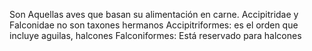 Son Aquellas aves que basan su alimentación en carne.
Accipitridae y Falconidae no son taxones hermanos
Accipitriformes: es el orden que incluye aguilas, halcones
Falconiformes: Está reservado para halcones